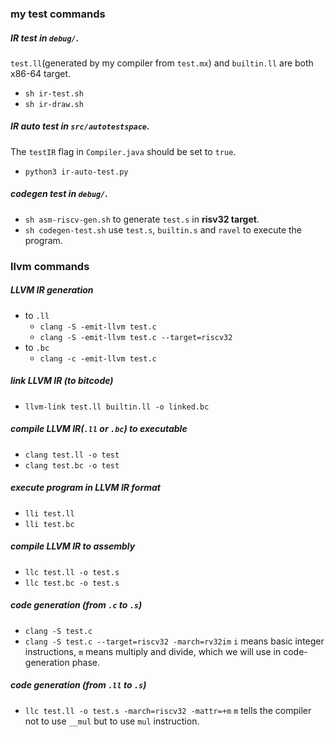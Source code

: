 ### my test commands

##### IR test in `debug/`.

`test.ll`(generated by my compiler from `test.mx`) and `builtin.ll` are both x86-64 target.

- `sh ir-test.sh`
- `sh ir-draw.sh`

##### IR auto test in `src/autotestspace`.
The `testIR` flag in `Compiler.java` should be set to `true`.
- `python3 ir-auto-test.py`

##### codegen test in `debug/`.
- `sh asm-riscv-gen.sh` to generate `test.s` in **risv32 target**.
- `sh codegen-test.sh` use `test.s`, `builtin.s` and `ravel` to execute the program.


### llvm commands

##### LLVM IR generation
- to `.ll`
  - `clang -S -emit-llvm test.c`
  - `clang -S -emit-llvm test.c --target=riscv32`
- to `.bc`
  - `clang -c -emit-llvm test.c` 

##### link LLVM IR (to bitcode)
- `llvm-link test.ll builtin.ll -o linked.bc`

##### compile LLVM IR(`.ll` or `.bc`) to executable
- `clang test.ll -o test`
- `clang test.bc -o test`

##### execute program in LLVM IR format
- `lli test.ll`
- `lli test.bc`

##### compile LLVM IR to assembly
- `llc test.ll -o test.s`
- `llc test.bc -o test.s`

##### code generation (from `.c` to `.s`)
- `clang -S test.c`
- `clang -S test.c --target=riscv32 -march=rv32im` 
`i` means basic integer instructions, `m` means multiply and divide, which we will use in code-generation phase.

##### code generation (from `.ll` to `.s`)
- `llc test.ll -o test.s -march=riscv32 -mattr=+m`
`m` tells the compiler not to use `__mul` but to use `mul` instruction.